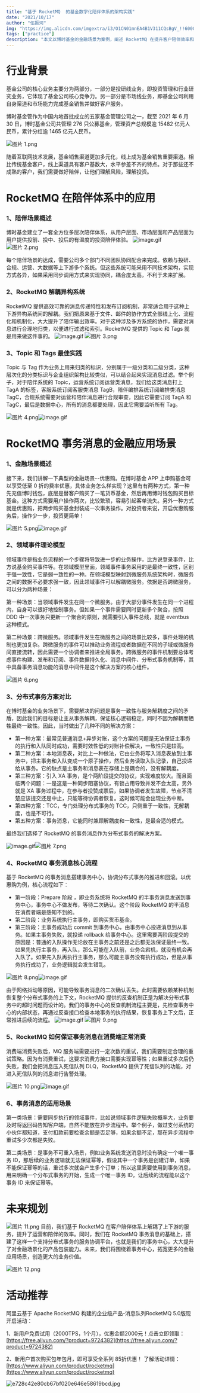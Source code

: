```yaml
---
title: "基于 RocketMQ  的基金数字化陪伴体系的架构实践"
date: "2021/10/17"
author: "伍振河"
img: "https://img.alicdn.com/imgextra/i3/O1CN01mnEA4B1V311CQsBgV_!!6000000002596-0-tps-685-383.jpg"
tags: ["practice"]
description: "本文以博时基金的金融场景为案例，阐述 RocketMQ 在提升客户陪伴效率和丰富金融场景化能力等方面的提升作用。"
---
```


# **行业背景**

基金公司的核心业务主要分为两部分，一部分是投研线业务，即投资管理和行业研究业务，它体现了基金公司核心竞争力。另一部分是市场线业务，即基金公司利用自身渠道和市场能力完成基金销售并做好客户服务。

博时基金管作为中国内地首批成立的五家基金管理公司之一，截至 2021 年 6 月 30 日，博时基金公司共管理 276 只公募基金，管理资产总规模逾 15482 亿元人民币，累计分红逾 1465 亿元人民币。

![图片 1.png](https://intranetproxy.alipay.com/skylark/lark/0/2023/png/59356401/1680489109067-b97729c9-8100-4fee-9c0c-d489ce7e27de.png#clientId=uffd2b56b-90af-4&height=487&id=CIbNM&name=%E5%9B%BE%E7%89%87%201.png&originHeight=487&originWidth=864&originalType=binary&ratio=1&rotation=0&showTitle=false&status=done&style=none&taskId=u67cdfa40-aa1e-4ddf-bf44-77f3461aa3f&title=&width=864)

随着互联网技术发展，基金销售渠道更加多元化，线上成为基金销售重要渠道。相比传统基金客户，线上渠道具有客户基数大，水平参差不齐的特点。对于那些还不成熟的客户，我们需要做好陪伴，让他们理解风险，理解投资。

# **RocketMQ 在陪伴体系中的应用**

### 1、陪伴场景概述

博时基金建立了一套全方位多层次陪伴体系，从用户层面、市场层面和产品层面为用户提供投前、投中、投后的有温度的投资陪伴体验。
![image.gif](https://intranetproxy.alipay.com/skylark/lark/0/2023/gif/59356401/1680489107222-4e657188-0beb-441c-a267-65cd8ececb9e.gif#clientId=uffd2b56b-90af-4&height=1&id=uqRDY&name=image.gif&originHeight=1&originWidth=1&originalType=binary&ratio=1&rotation=0&showTitle=false&status=done&style=none&taskId=u28125897-ab61-4580-95ce-30fd11be21f&title=&width=1)
![图片 2.png](https://intranetproxy.alipay.com/skylark/lark/0/2023/png/59356401/1680489109115-e504a5ac-23f2-4553-9795-048acb60bb2a.png#clientId=uffd2b56b-90af-4&height=1090&id=eIj4A&name=%E5%9B%BE%E7%89%87%202.png&originHeight=1090&originWidth=2088&originalType=binary&ratio=1&rotation=0&showTitle=false&status=done&style=none&taskId=u76b42bc2-9d4a-4789-8bbb-0fbc9ca359a&title=&width=2088)

每个陪伴场景的达成，需要公司多个部门不同团队协同配合来完成。依赖与投研、合规、运营、大数据等上下游多个系统。但这些系统可能采用不同技术架构，实现方式各异，如果采用同步调用方式来实现协同，耦合度太高，不利于未来扩展。

### 2、RocketMQ 解耦异构系统

RocketMQ 提供高效可靠的消息传递特性和发布订阅机制，非常适合用于这种上下游异构系统间的解耦。我们把原来基于文件、邮件的协作方式全部线上化、流程化和机制化，大大提升了陪伴输出效率。对于这种涉及多方系统的协作，需要对消息进行合理地归类，以便进行过滤和索引。RocketMQ 提供的 Topic 和 Tags 就是用来做这件事的。
![image.gif](https://intranetproxy.alipay.com/skylark/lark/0/2023/gif/59356401/1680489107183-de64035c-5318-4e66-a691-6ea67df39507.gif#clientId=uffd2b56b-90af-4&height=1&id=Ft9Ub&name=image.gif&originHeight=1&originWidth=1&originalType=binary&ratio=1&rotation=0&showTitle=false&status=done&style=none&taskId=u4211c289-5925-4a74-8d24-678d5c4dd22&title=&width=1)
![图片 3.png](https://intranetproxy.alipay.com/skylark/lark/0/2023/png/59356401/1680489109134-a7fc646f-93ab-4eab-a01b-09e503b43267.png#clientId=uffd2b56b-90af-4&height=1014&id=wOYeU&name=%E5%9B%BE%E7%89%87%203.png&originHeight=1014&originWidth=2114&originalType=binary&ratio=1&rotation=0&showTitle=false&status=done&style=none&taskId=u9c4eb9c5-af53-48a3-a505-88919cb67b9&title=&width=2114)

### 3、Topic 和 Tags 最佳实践

Topic 与 Tag 作为业务上用来归类的标识，分别属于一级分类和二级分类，这种层次化的分类标识与企业组织架构比较类似，可以结合起来实现消息过滤。举个例子，对于陪伴系统的 Topic，运营系统订阅运营类消息，我们给这类消息打上 TagA 的标签，客服系统订阅客服类消息 TagB，陪伴编排系统订阅编排类消息 TagC，合规系统需要对运营和陪伴消息进行合规审查，因此它需要订阅 TagA 和 TagC，最后是数据中心，所有的消息都要处理，因此它需要监听所有 Tag。

![图片 4.png](https://intranetproxy.alipay.com/skylark/lark/0/2023/png/59356401/1680489109636-9b8c99f1-c40b-4983-b198-f0ce693b949c.png#clientId=uffd2b56b-90af-4&height=1194&id=xwcKy&name=%E5%9B%BE%E7%89%87%204.png&originHeight=1194&originWidth=2210&originalType=binary&ratio=1&rotation=0&showTitle=false&status=done&style=none&taskId=u6a6a7c2b-6b16-4458-a84f-0cc82ac2e8b&title=&width=2210)![image.gif](https://intranetproxy.alipay.com/skylark/lark/0/2023/gif/59356401/1680489109381-a2a86a2c-18bd-46a5-8098-3a895341087f.gif#clientId=uffd2b56b-90af-4&height=1&id=bgoHY&name=image.gif&originHeight=1&originWidth=1&originalType=binary&ratio=1&rotation=0&showTitle=false&status=done&style=none&taskId=u430bae29-cc2a-443a-b1dc-9ed2f2961a3&title=&width=1)

# **RocketMQ 事务消息的金融应用场景**

### 1、金融场景概述

接下来，我们讲解一下典型的金融场景--优惠购。在博时基金 APP 上申购基金可以享受低至 0 折的费率优惠，具体业务怎么样实现？这里有有两种方式，第一种先充值博时钱包，底层是替客户购买了一笔货币基金，然后再用博时钱包购买目标基金。这种方式需要用户操作两次，比较繁琐，容易引起客单流失。另外一种方式就是优惠购，把两步购买基金封装成一次事务操作。对投资者来说，开启优惠购服务后，操作少一步，投资更简单！

![图片 5.png](https://intranetproxy.alipay.com/skylark/lark/0/2023/png/59356401/1680489110100-6a5724cf-700c-4b65-8bf0-2b820c2586dc.png#clientId=uffd2b56b-90af-4&height=914&id=A88q0&name=%E5%9B%BE%E7%89%87%205.png&originHeight=914&originWidth=2228&originalType=binary&ratio=1&rotation=0&showTitle=false&status=done&style=none&taskId=ude8d8074-b171-4069-83b2-7eeaaaf9a5d&title=&width=2228)![image.gif](https://intranetproxy.alipay.com/skylark/lark/0/2023/gif/59356401/1680489110199-68b325ae-6467-42cc-9025-2cc3bb5ff86e.gif#clientId=uffd2b56b-90af-4&height=1&id=tM4qe&name=image.gif&originHeight=1&originWidth=1&originalType=binary&ratio=1&rotation=0&showTitle=false&status=done&style=none&taskId=u6f298de3-69f5-483d-8cc7-74d907c0cb8&title=&width=1)

### 2、领域事件理论模型

领域事件是指业务流程的一个步骤将导致进一步的业务操作，比方说登录事件，比方说基金购买事件等。在领域模型里面，领域事件事务采用的是最终一致性，区别于强一致性，它是弱一致性的一种。在领域模型映射到微服务系统架构时，微服务之间的数据不必要求强一致，因此领域事件可以解耦微服务。依据是否跨微服务，可以分为两种场景： 

第一种场景：当领域事件发生在同一个微服务。由于大部分事件发生在同一个进程内，自身可以很好地控制事务。但如果一个事件需要同时更新多个聚合，按照 DDD 中一次事务只更新一个聚合的原则，就需要引入事件总线，就是 eventbus 这种模式。 

第二种场景：跨微服务。领域事件发生在微服务之间的场景比较多，事件处理的机制也更加复杂。跨微服务的事件可以推动业务流程或者数据在不同的子域或微服务间直接流转，因此需要一个协调者来推进全局事务。跨微服务的事件机制要总体考虑事件构建、发布和订阅、事件数据持久化、消息中间件、分布式事务机制等，其中具备事务消息功能的消息中间件是这个解决方案的核心组件。

![图片 6.png](https://intranetproxy.alipay.com/skylark/lark/0/2023/png/59356401/1680489111403-80175b10-bbd3-461b-94e0-d9452471c2b0.png#clientId=uffd2b56b-90af-4&height=1064&id=hqZON&name=%E5%9B%BE%E7%89%87%206.png&originHeight=1064&originWidth=2134&originalType=binary&ratio=1&rotation=0&showTitle=false&status=done&style=none&taskId=u893b1069-ae55-4565-a386-0eff07ed48e&title=&width=2134)

### 3、分布式事务方案对比

在博时基金的业务场景下，需要解决的问题是事务一致性与服务解耦度之间的矛盾，因此我们的目标是让主从事务解耦，保证核心逻辑稳定，同时不因为解耦而牺牲最终一致性。因此，当时做出了几种不同的解决方案： 

- 第一种方案：最常见普通消息+异步对账，这个方案的问题是无法保证主事务的执行和入队同时成功，需要时效性低的对账补偿解决，一致性只是较高。
- 第二种方案：本地消息表，对比上一种做法，它由业务将写入消息表放到主事务中，把主事务和入队变成一个原子操作，然后业务读取入队记录，自己投递给从事务。它的缺点是主事务和消息表在存储上是耦合的，没有解耦度。
- 第三种方案：引入 XA 事务，是个两阶段提交的协议，实现难度较大。而且面临两个问题：一是这是一种同步阻塞协议，有锁占用导致并发不会太高，另外就是 XA 事务过程中，在参与者投赞成票后，如果协调者发生故障，节点不清楚应该提交还是中止，只能等待协调者恢复。这时候可能会出现业务中断。
- 第四种方案：TCC，专门处理分布式事务的 TCC，只侧重于一致性，无解耦度，也是不可行。
- 第五种方案：事务消息，它能同时兼顾解耦度和一致性，是最合适的模式。

最终我们选择了 RocketMQ 的事务消息作为分布式事务的解决方案。

![image.gif](https://intranetproxy.alipay.com/skylark/lark/0/2023/gif/59356401/1680489111473-60709829-787b-4b2d-b879-2cd58ec533fb.gif#clientId=uffd2b56b-90af-4&height=1&id=JtEad&name=image.gif&originHeight=1&originWidth=1&originalType=binary&ratio=1&rotation=0&showTitle=false&status=done&style=none&taskId=udcf2dafa-f461-44d5-a823-01d965a3226&title=&width=1)![图片 7.png](https://intranetproxy.alipay.com/skylark/lark/0/2023/png/59356401/1680489112213-9600c4ac-2ab9-4400-a1ff-3071d1521206.png#clientId=uffd2b56b-90af-4&height=954&id=ccGZo&name=%E5%9B%BE%E7%89%87%207.png&originHeight=954&originWidth=2110&originalType=binary&ratio=1&rotation=0&showTitle=false&status=done&style=none&taskId=ud775f9d5-9437-4875-9f27-9384a82afb2&title=&width=2110)

### 4、RocketMQ 事务消息核心流程

基于 RocketMQ 的事务消息搭建事务中心，协调分布式事务的推进和回滚。以优惠购为例，核心流程如下：

- 第一阶段：Prepare 阶段 ，即业务系统将 RocketMQ 的半事务消息发送到事务中心，事务中心不做发布，等待二次确认。这个阶段 RocketMQ 的半消息在消费者端是感知不到的。
- 第二阶段：业务系统执行主事务，即购买货币基金。
- 第三阶段：主事务成功后 commit 到事务中心，由事务中心投递消息到从事务。如果主事务失败，就投递 rollback 给事务中心。这里需要两阶段提交的原因是：普通的入队操作无论放在主事务之前还是之后都无法保证最终一致。如果先执行主事务，再入队，那么可能在入队前，业务会宕机，就没有机会再入队了。如果先入队再执行主事务，那么可能主事务没有执行成功，但是从事务执行成功了，业务逻辑就会发生错乱。

![图片 8.png](https://intranetproxy.alipay.com/skylark/lark/0/2023/png/59356401/1680489112280-07a44c69-c1c4-4525-8b0e-5c641c83eb86.png#clientId=uffd2b56b-90af-4&height=1194&id=QYMTl&name=%E5%9B%BE%E7%89%87%208.png&originHeight=1194&originWidth=1776&originalType=binary&ratio=1&rotation=0&showTitle=false&status=done&style=none&taskId=u71a61d12-ae38-4752-99bc-7405278237c&title=&width=1776)![image.gif](https://intranetproxy.alipay.com/skylark/lark/0/2023/gif/59356401/1680489112637-83a8e2e5-27fd-4520-b64b-a29f8a37e322.gif#clientId=uffd2b56b-90af-4&height=1&id=g7lKk&name=image.gif&originHeight=1&originWidth=1&originalType=binary&ratio=1&rotation=0&showTitle=false&status=done&style=none&taskId=u280d1204-41ce-4abd-b62d-61e9b527398&title=&width=1)

由于网络抖动等原因，可能导致事务消息的二次确认丢失。此时需要依赖某种机制恢复整个分布式事务的上下文，RocketMQ 提供的反查机制正是为解决分布式事务中的超时问题而设计的。我们的事务中心的反查机制流程主要是，先检查事务中心的内部状态，再通过反查接口检查本地事务的执行结果，恢复事务上下文后，正常推进后续的流程。
![image.gif](https://intranetproxy.alipay.com/skylark/lark/0/2023/gif/59356401/1680489113210-1d40165b-e3f8-4c58-bd90-fc4d62a814ba.gif#clientId=uffd2b56b-90af-4&height=1&id=XIQ9x&name=image.gif&originHeight=1&originWidth=1&originalType=binary&ratio=1&rotation=0&showTitle=false&status=done&style=none&taskId=u9d9fdb52-8b19-4377-a430-91b81e9a420&title=&width=1)
![图片 9.png](https://intranetproxy.alipay.com/skylark/lark/0/2023/png/59356401/1680489113468-166b7dce-fecd-4417-9fc0-bcd8dd18477d.png#clientId=uffd2b56b-90af-4&height=1322&id=YMBhQ&name=%E5%9B%BE%E7%89%87%209.png&originHeight=1322&originWidth=1914&originalType=binary&ratio=1&rotation=0&showTitle=false&status=done&style=none&taskId=uf038c3d0-e391-403d-a8a5-b7408b423fa&title=&width=1914)

### 5、RocketMQ 如何保证事务消息在消费端正常消费

消费端消费失败后，MQ 服务端需要进行一定次数的重试，我们需要制定合理的重试策略。因为有消费重试，这要求消费方接口需要实现幂等性；如果重试多次后仍失败，我们会把消息压入死信队列 DLQ，RocketMQ 提供了死信队列的功能，对进入死信队列的消息进行告警处理。

![图片 10.png](https://intranetproxy.alipay.com/skylark/lark/0/2023/png/59356401/1680489114211-09e77155-912f-4c82-b5a8-30e0ec822991.png#clientId=uffd2b56b-90af-4&height=932&id=ShUZN&name=%E5%9B%BE%E7%89%87%2010.png&originHeight=932&originWidth=2170&originalType=binary&ratio=1&rotation=0&showTitle=false&status=done&style=none&taskId=u33434fb4-fe38-4280-ad35-133520fab9e&title=&width=2170)![image.gif](https://intranetproxy.alipay.com/skylark/lark/0/2023/gif/59356401/1680489114454-34b1976a-cfb5-424d-b79b-3a582f26f7ac.gif#clientId=uffd2b56b-90af-4&height=1&id=fgx1x&name=image.gif&originHeight=1&originWidth=1&originalType=binary&ratio=1&rotation=0&showTitle=false&status=done&style=none&taskId=uda364d49-81f7-4cd0-8475-10070d87f71&title=&width=1)
 
### 6、事务消息的适用场景

第一类场景：需要同步执行的领域事件，比如说领域事件逻辑失败概率大，业务要及时将返回码告知客户端，自然不能放在异步流程中。举个例子，做过支付系统的小伙伴都知道，支付扣款前要检查余额是否足够，如果余额不足，那在异步流程中重试多少次都是失败。 

第二类场景：是事务不可重入场景，例如业务系统发送消息时没有确定一个唯一事务 ID，那后续的业务逻辑就无法保证幂等，假设其中一个事务是创建订单，如果不能保证幂等的话，重试多次就会产生多个订单；所以这里需要使用到事务消息，用来明确一个分布式事务的开始，生成一个唯一事务 ID，让后续的流程能以这个事务 ID 来保证幂等。 

# **未来规划**

![图片 11.png](https://intranetproxy.alipay.com/skylark/lark/0/2023/png/59356401/1680489114597-ac21938d-ba1f-465c-876b-295ac71e15e0.png#clientId=uffd2b56b-90af-4&height=320&id=E8f3e&name=%E5%9B%BE%E7%89%87%2011.png&originHeight=320&originWidth=864&originalType=binary&ratio=1&rotation=0&showTitle=false&status=done&style=none&taskId=u72ceb5ce-46b4-48ca-9373-febe12e3cdb&title=&width=864)
目前，我们基于 RocketMQ 在客户陪伴体系上解耦了上下游的服务，提升了运营和陪伴的效率。同时，我们在 RocketMQ 事务消息的基础上，搭建了这样一个支持分布式事务的服务协调平台，也就是我们的事务中心，大大提升了对金融场景化的产品包装能力。未来，我们将围绕着事务中心，拓宽更多的金融应用场景，创造更大的业务价值。

![图片 12.png](https://intranetproxy.alipay.com/skylark/lark/0/2023/png/59356401/1680489114578-a3592a62-480a-47be-ab38-7fe0c75c1c63.png#clientId=uffd2b56b-90af-4&height=1314&id=cPYCx&name=%E5%9B%BE%E7%89%87%2012.png&originHeight=1314&originWidth=1898&originalType=binary&ratio=1&rotation=0&showTitle=false&status=done&style=none&taskId=u986ca646-eb85-49d8-8ee3-99fe35cd7f9&title=&width=1898)

# 活动推荐

阿里云基于 Apache RocketMQ 构建的企业级产品-消息队列RocketMQ 5.0版现开启活动：

1、新用户免费试用（2000TPS，1个月），优惠金额2000元！点击立即领取：[https://free.aliyun.com/?product=9724382](https://free.aliyun.com/?product=9724382)

2、新用户首次购买包年包月，即可享受全系列 85折优惠！ 了解活动详情：[https://www.aliyun.com/product/rocketmq](https://www.aliyun.com/product/rocketmq)

![e728c42e80cb67bf020e646e58619bcd.jpg](https://intranetproxy.alipay.com/skylark/lark/0/2023/jpeg/59356401/1680576637562-9af35fbf-d64b-4f81-b950-7e72f91b5ca2.jpeg#clientId=u449ffa34-59ce-4&from=paste&height=675&id=u462ad3c6&name=e728c42e80cb67bf020e646e58619bcd.jpg&originHeight=675&originWidth=1920&originalType=binary&ratio=1&rotation=0&showTitle=false&size=258156&status=done&style=none&taskId=u26cea311-dc98-45bd-8c8c-c7884e57c37&title=&width=1920)